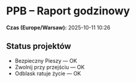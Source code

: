 # PPB – Raport godzinowy
**Czas (Europe/Warsaw):** 2025-10-11 10:26

## Status projektów
- Bezpieczny Pieszy — OK
- Zwolnij przy przejściu — OK
- Odblask ratuje życie — OK

